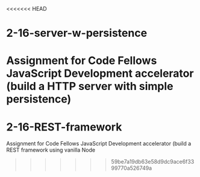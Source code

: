 <<<<<<< HEAD
# 2-16-server-w-persistence
Assignment for Code Fellows JavaScript Development accelerator (build a HTTP server with simple persistence)
=======
# 2-16-REST-framework
Assignment for Code Fellows JavaScript Development accelerator (build a REST framework using vanilla Node
>>>>>>> 59be7a19db63e58d9dc9ace6f3399770a526749a
